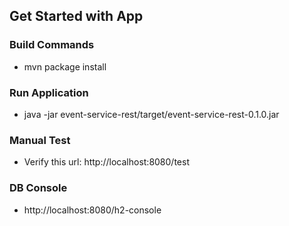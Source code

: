 
## Get Started with App

### Build Commands
* mvn package install


### Run Application

* java -jar event-service-rest/target/event-service-rest-0.1.0.jar


### Manual Test

* Verify this url: http://localhost:8080/test


### DB Console

* http://localhost:8080/h2-console